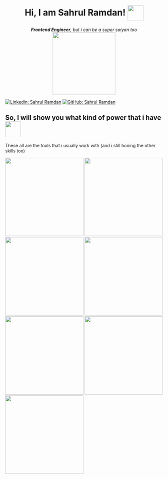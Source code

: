 <center>
<div><h1>Hi, I am Sahrul Ramdan! <img align="center" src="https://media.giphy.com/media/7JA8CIHsr0IfYPZpOE/giphy.gif" width="50"/></h1>
<em><strong>Frontend Engineer</strong>, but i can be a super saiyan too</em>
</div></center>
<center><img src="https://media.giphy.com/media/XA1nvOgiy0KWDVEBiP/giphy.gif" width="200"/></center>

[![Linkedin: Sahrul Ramdan](https://img.shields.io/badge/-Sahrul%20Ramdan-blue?style=flat-square&logo=Linkedin&logoColor=white&link=https://www.linkedin.com/in/sahrul-ramdan-2012/)](https://www.linkedin.com/in/sahrul-ramdan-2012/)
[![GitHub: Sahrul Ramdan](https://img.shields.io/github/followers/nyxsr?label=follow&style=social)](https://github.com/nyxsr)

<h2>So, I will show you what kind of power that i have <img src="https://media.giphy.com/media/xcUOXFRfN888SGvbOt/giphy.gif" width="50"/></h2>
<p>These all are the tools that i usually work with (and i still honing the other skills too)</p>
<span>
<img width="250" src="https://preview.redd.it/shall-we-consider-this-new-logo-v0-k3b8cs0ob8ya1.jpg?auto=webp&s=427c820123dc5af6297224783f143db2077b0c69"/>
<img src="https://i.redd.it/9odfz0kwy2i21.jpg" width="250"/>
<img src="https://pbs.twimg.com/media/EzRewP5VUAowWoN.png" width="250"/>
<img src="https://res.cloudinary.com/practicaldev/image/fetch/s---Ozt3NIH--/c_imagga_scale,f_auto,fl_progressive,h_900,q_auto,w_1600/https://dev-to-uploads.s3.amazonaws.com/uploads/articles/i5vke8fu8g8659hjvv22.jpeg" width="250"/>
<img src="https://chakra-ui.com/og-image.png" width="250">
<img src="https://www.bookmarks.design/media/image/ant-design.jpg" width="250">
<img src="https://tsh.io/wp-content/uploads/fly-images/32664/framer-motion-logo-1-312x211.png" width="250">
</span>

<!--
**nyxsr/nyxsr** is a ✨ _special_ ✨ repository because its `README.md` (this file) appears on your GitHub profile.
